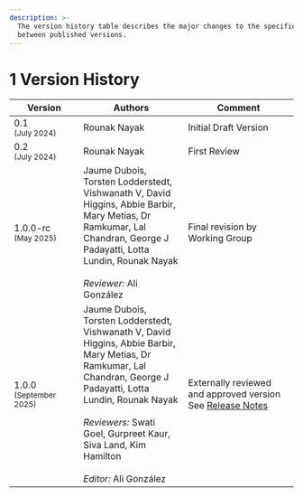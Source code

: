```yaml
---
description: >-
  The version history table describes the major changes to the specifications
  between published versions.
---
```


# 1 Version History

<table>
  <thead>
    <tr>
      <th width="153.33333333333331">Version</th>
      <th width="274">Authors</th>
      <th width="324">Comment</th>
    </tr>
  </thead>
  <tbody>
    <tr>
      <td>0.1<br><sub>(July 2024)</sub></td>
      <td>Rounak Nayak</td>
      <td>Initial Draft Version</td>
    </tr>
    <tr>
      <td>0.2<br><sub>(July 2024)</sub></td>
      <td>Rounak Nayak</td>
      <td>First Review</td>
    </tr>
    <tr>
      <td>1.0.0-rc<br><sub>(May 2025)</sub></td>
      <td>
        Jaume Dubois, Torsten Lodderstedt, Vishwanath V, David Higgins, Abbie Barbir, Mary Metias, Dr Ramkumar, Lal Chandran, George J Padayatti, Lotta Lundin, Rounak Nayak
        <br>
        <br>
        <em>Reviewer:</em> Ali González
      </td>
      <td>Final revision by Working Group</td>
    </tr>
    <tr>
      <td>1.0.0<br><sub>(September 2025)</sub></td>
      <td>
        Jaume Dubois, Torsten Lodderstedt, Vishwanath V, David Higgins, Abbie Barbir, Mary Metias, Dr Ramkumar, Lal Chandran, George J Padayatti, Lotta Lundin, Rounak Nayak
        <br>
        <br>
        <em>Reviewers:</em> Swati Goel, Gurpreet Kaur, Siva Land, Kim Hamilton
        <br>
        <br>
        <em>Editor:</em> Ali González
      </td>
      <td>
        Externally reviewed and approved version 
        <br>
        See <a href="release-notes.md">Release Notes</a>
      </td>
    </tr>
  </tbody>
</table>

